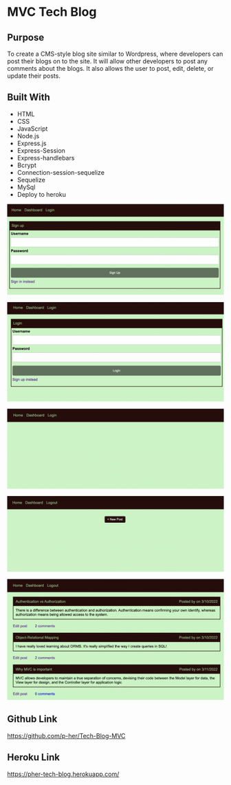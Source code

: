 # MVC Tech Blog

## Purpose
To create a CMS-style blog site similar to Wordpress, where developers can post their blogs on to the site.  It will allow other developers to post any comments about the blogs. It also allows the user to post, edit, delete, or update their posts.

## Built With
- HTML
- CSS
- JavaScript
- Node.js
- Express.js
- Express-Session
- Express-handlebars
- Bcrypt
- Connection-session-sequelize
- Sequelize
- MySql
- Deploy to heroku

![screenshot](./public/img/tb1.png)

![screenshot](./public/img/tb2.png)

![screenshot](./public/img/tb3.png)

![screenshot](./public/img/tb4.png)

![screenshot](./public/img/tb5.png)


## Github Link
https://github.com/p-her/Tech-Blog-MVC


## Heroku Link
https://pher-tech-blog.herokuapp.com/

